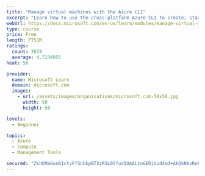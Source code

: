 ```yaml
---
title: "Manage virtual machines with the Azure CLI"
excerpt: "Learn how to use the cross-platform Azure CLI to create, start, stop, and perform other management tasks related to virtual machines in Azure."
webUrl: https://docs.microsoft.com/en-us/learn/modules/manage-virtual-machines-with-azure-cli/
type: course
price: Free
length: PT51M
ratings:
  count: 7678
  average: 4.7234955
heat: 56

provider:
  name: Microsoft Learn
  domain: microsoft.com
  images:
    - url: /assets/images/organizations/microsoft.com-50x50.jpg
      width: 50
      height: 50

levels:
  - Beginner

topics:
  - Azure
  - Compute
  - Management Tools

secured: "ZshhMaGun61ctvFfSnbkpBTXzR5L05fu4IUmALtnGEDiVud4md+AkQkNkvRoR+RgUKEblblW3PD7BW1Q/WKW+jllKErCqqZyvzodW0JDZVUUs0NNlpVn61YeTKTmQulDzndKwpLzhZXSXNW83C85jEyObnIotge5+XDlYKwJmvsJqoWDfFTYxdq0EI5gkh3ppOKRmXoazgAB38Lf/dmVagyuKV9RopCSRa6EgewuCfFV0eU/2MiTeWrXocAdovCdnFycoFKhQcSTBbqYVW3aOEQuEk2aoe31BVdlE2o/V+BhnW/WBiulTMDyirHZNP56iwBs5FKmL6b/xrV2wODL/fB1EdBAazH3nDjB9ECbkU1lB2POmV4jsYcXU43QvP6PByBJVL1A63pmR+S+/j0xT31J0cGW+pP2h9WX+jQSxAk=;aDAL7TjWEjnZhy7Wi8+P2Q=="
---
```


